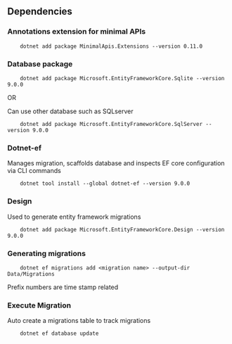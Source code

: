 
## Dependencies

### Annotations extension for minimal APIs

```shell
    dotnet add package MinimalApis.Extensions --version 0.11.0
```

### Database package
```shell
    dotnet add package Microsoft.EntityFrameworkCore.Sqlite --version 9.0.0
```
OR

Can use other database such as SQLserver
```shell
    dotnet add package Microsoft.EntityFrameworkCore.SqlServer --version 9.0.0
```

### Dotnet-ef
Manages migration, scaffolds database and inspects EF core configuration via CLI commands

```shell
    dotnet tool install --global dotnet-ef --version 9.0.0
```

### Design
Used to generate entity framework migrations

```shell
    dotnet add package Microsoft.EntityFrameworkCore.Design --version 9.0.0
```

### Generating migrations

```shell
    dotnet ef migrations add <migration name> --output-dir Data/Migrations
```

Prefix numbers are time stamp related

### Execute Migration

Auto create a migrations table to track migrations

```shell
    dotnet ef database update
```